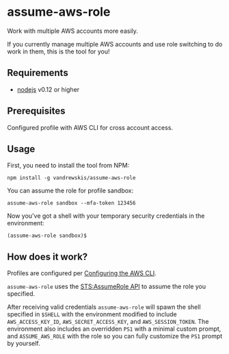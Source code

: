 # assume-aws-role

Work with multiple AWS accounts more easily.

If you currently manage multiple AWS accounts and use role switching to do work in them, this is the tool for you!

## Requirements

* [nodejs](https://nodejs.org/download/) v0.12 or higher

## Prerequisites

Configured profile with AWS CLI for cross account access.

## Usage

First, you need to install the tool from NPM:

`npm install -g vandrewskis/assume-aws-role`

You can assume the role for profile sandbox:

`assume-aws-role sandbox --mfa-token 123456`

Now you've got a shell with your temporary security credentials in the environment:

`(assume-aws-role sandbox)$ `

## How does it work?

Profiles are configured per [Configuring the AWS CLI](http://docs.aws.amazon.com/cli/latest/userguide/cli-chap-getting-started.html).

`assume-aws-role` uses the [STS:AssumeRole API](http://docs.aws.amazon.com/STS/latest/APIReference/API_AssumeRole.html) to assume the role you specified.

After receiving valid credentials `assume-aws-role` will spawn the shell specified in `$SHELL` with the environment modified to include `AWS_ACCESS_KEY_ID`, `AWS_SECRET_ACCESS_KEY`, and `AWS_SESSION_TOKEN`. The environment also includes an overridden `PS1` with a minimal custom prompt, and `ASSUME_AWS_ROLE` with the role so you can fully customize the `PS1` prompt by yourself.
